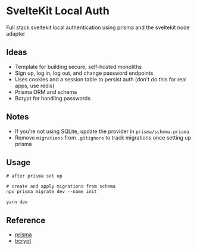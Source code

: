 # SvelteKit Local Auth

Full stack sveltekit local authentication using prisma and the sveltekit node adapter

## Ideas

- Template for building secure, self-hosted monoliths
- Sign up, log in, log out, and change password endpoints
- Uses cookies and a session table to persist auth (don't do this for real apps, use redis)
- Prisma ORM and schema
- Bcrypt for handling passwords

## Notes

- If you're not using SQLite, update the provider in `prisma/schema.prisma`
- Remove `migrations` from `.gitignore` to track migrations once setting up prisma

## Usage

```
# after prisma set up

# create and apply migrations from schema
npx prisma migrate dev --name init

yarn dev
```

## Reference

- [prisma](https://www.prisma.io/docs/getting-started/setup-prisma/start-from-scratch/relational-databases/connect-your-database-typescript-postgres)
- [bcrypt](https://github.com/kelektiv/node.bcrypt.js)
